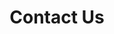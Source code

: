 ---
title: "Contact Us"
layout: "contact"
draft: false
info: 
  title: Why you should contact us!
  description: "With decades of industry experience and a strong portfolio of leading pump and motor brands, we’re here to deliver reliable solutions for your fluid handling needs. Whether you’re in commercial, residential, or industrial sectors, our expert team is ready to support you—with fast service, nationwide coverage, and a fully equipped facility in Lad Krabang.
  Let’s find the right solution together."
  image: /images/about.png
  
  contacts: 
    - "phone: +6662 646 4219"
    - "Mail: chongwen.yu@pptechthai.com"
    - "Address: 7/2 PATTANACHONABOT 4 ROAD, KHLONG SONG TON NOON, LAT KRABANG, BANGKOK 10520"
---